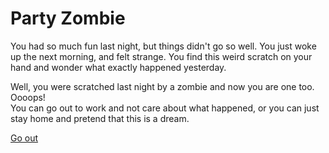 # Party Zombie

You had so much fun last night, but things didn't go so well. You just woke up the next morning, and felt strange. You find this weird scratch on your hand and wonder what exactly happened yesterday. 

Well, you were scratched last night by a zombie and now you are one too. Oooops!    
You can go out to work and not care about what happened, or you can just stay home and pretend that this is a dream.

[Go out](go-out) 